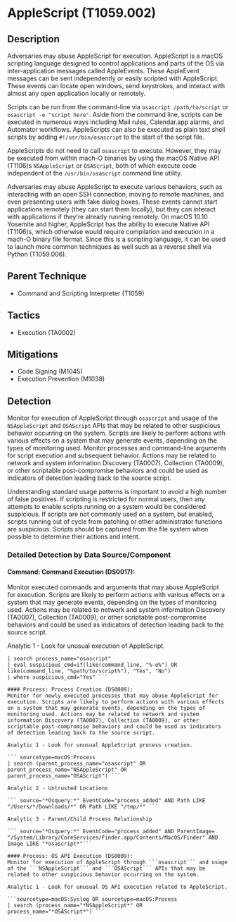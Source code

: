 # AppleScript (T1059.002)

## Description
Adversaries may abuse AppleScript for execution. AppleScript is a macOS scripting language designed to control applications and parts of the OS via inter-application messages called AppleEvents. These AppleEvent messages can be sent independently or easily scripted with AppleScript. These events can locate open windows, send keystrokes, and interact with almost any open application locally or remotely.

Scripts can be run from the command-line via ```osascript /path/to/script``` or ```osascript -e "script here"```. Aside from the command line, scripts can be executed in numerous ways including Mail rules, Calendar.app alarms, and Automator workflows. AppleScripts can also be executed as plain text shell scripts by adding ```#!/usr/bin/osascript``` to the start of the script file.

AppleScripts do not need to call ```osascript``` to execute. However, they may be executed from within mach-O binaries by using the macOS Native API (T1106)s ```NSAppleScript``` or ```OSAScript```, both of which execute code independent of the ```/usr/bin/osascript``` command line utility.

Adversaries may abuse AppleScript to execute various behaviors, such as interacting with an open SSH connection, moving to remote machines, and even presenting users with fake dialog boxes. These events cannot start applications remotely (they can start them locally), but they can interact with applications if they're already running remotely. On macOS 10.10 Yosemite and higher, AppleScript has the ability to execute Native API (T1106)s, which otherwise would require compilation and execution in a mach-O binary file format. Since this is a scripting language, it can be used to launch more common techniques as well such as a reverse shell via Python (T1059.006).

## Parent Technique
- Command and Scripting Interpreter (T1059)

## Tactics
- Execution (TA0002)

## Mitigations
- Code Signing (M1045)
- Execution Prevention (M1038)

## Detection
Monitor for execution of AppleScript through ```osascript``` and usage of the ```NSAppleScript``` and ```OSAScript``` APIs that may be related to other suspicious behavior occurring on the system. Scripts are likely to perform actions with various effects on a system that may generate events, depending on the types of monitoring used. Monitor processes and command-line arguments for script execution and subsequent behavior. Actions may be related to network and system information Discovery (TA0007), Collection (TA0009), or other scriptable post-compromise behaviors and could be used as indicators of detection leading back to the source script.

Understanding standard usage patterns is important to avoid a high number of false positives. If scripting is restricted for normal users, then any attempts to enable scripts running on a system would be considered suspicious. If scripts are not commonly used on a system, but enabled, scripts running out of cycle from patching or other administrator functions are suspicious. Scripts should be captured from the file system when possible to determine their actions and intent.

### Detailed Detection by Data Source/Component
#### Command: Command Execution (DS0017): 
Monitor executed commands and arguments that may abuse AppleScript for execution. Scripts are likely to perform actions with various effects on a system that may generate events, depending on the types of monitoring used.  Actions may be related to network and system information Discovery (TA0007), Collection (TA0009), or other scriptable post-compromise behaviors and could be used as indicators of detection leading back to the source script.

Analytic 1 - Look for unusual execution of AppleScript.

```sourcetype=macOS:Process
| search process_name="osascript"
| eval suspicious_cmd=if(like(command_line, "%-e%") OR like(command_line, "%path/to/script%"), "Yes", "No")
| where suspicious_cmd="Yes" ```

#### Process: Process Creation (DS0009): 
Monitor for newly executed processes that may abuse AppleScript for execution. Scripts are likely to perform actions with various effects on a system that may generate events, depending on the types of monitoring used. Actions may be related to network and system information Discovery (TA0007), Collection (TA0009), or other scriptable post-compromise behaviors and could be used as indicators of detection leading back to the source script.

Analytic 1 - Look for unusual AppleScript process creation.

``` sourcetype=macOS:Process
| search (parent_process_name="osascript" OR parent_process_name="NSAppleScript" OR parent_process_name="OSAScript") ```

Analytic 2 - Untrusted Locations

``` source="*Osquery:*" EventCode="process_added" AND Path LIKE "/Users/*/Downloads/*" OR Path LIKE "/tmp/*" ```

Analytic 3 - Parent/Child Process Relationship

``` source="*Osquery:*" EventCode="process_added" AND ParentImage= "/System/Library/CoreServices/Finder.app/Contents/MacOS/Finder" AND Image LIKE "*osascript*"```

#### Process: OS API Execution (DS0009): 
Monitor for execution of AppleScript through ```osascript``` and usage of the ```NSAppleScript``` and ```OSAScript``` APIs that may be related to other suspicious behavior occurring on the system.

Analytic 1 - Look for unusual OS API execution related to AppleScript.

```sourcetype=macOS:Syslog OR sourcetype=macOS:Process
| search (process_name="*NSAppleScript*" OR process_name="*OSAScript*") ```

